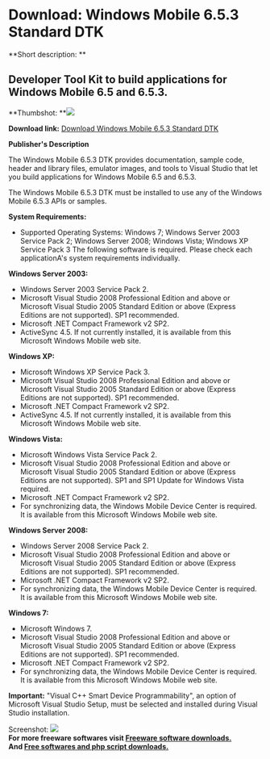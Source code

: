 # Download: Windows Mobile 6.5.3 Standard DTK

**Short description: **

## Developer Tool Kit to build applications for Windows Mobile 6.5 and 6.5.3.

  
**Thumbshot: **![](http://www.freewarefiles.com/screenshot/nopic.gif)   
  
**Download link:** [Download Windows Mobile 6.5.3 Standard DTK](http://freesoftwares.boysofts.com/Windows-Mobile-Standard-DTK_program_55121.html)  
  

**Publisher's Description**  
  

The Windows Mobile 6.5.3 DTK provides documentation, sample code, header and
library files, emulator images, and tools to Visual Studio that let you build
applications for Windows Mobile 6.5 and 6.5.3.

The Windows Mobile 6.5.3 DTK must be installed to use any of the Windows
Mobile 6.5.3 APIs or samples.

**System Requirements:**

  * Supported Operating Systems: Windows 7; Windows Server 2003 Service Pack 2; Windows Server 2008; Windows Vista; Windows XP Service Pack 3 
The following software is required. Please check each applicationA's system
requirements individually.

**Windows Server 2003:**

  * Windows Server 2003 Service Pack 2. 
  * Microsoft Visual Studio 2008 Professional Edition and above or Microsoft Visual Studio 2005 Standard Edition or above (Express Editions are not supported). SP1 recommended. 
  * Microsoft .NET Compact Framework v2 SP2. 
  * ActiveSync 4.5. If not currently installed, it is available from this Microsoft Windows Mobile web site. 

**Windows XP:**

  * Microsoft Windows XP Service Pack 3. 
  * Microsoft Visual Studio 2008 Professional Edition and above or Microsoft Visual Studio 2005 Standard Edition or above (Express Editions are not supported). SP1 recommended. 
  * Microsoft .NET Compact Framework v2 SP2. 
  * ActiveSync 4.5. If not currently installed, it is available from this Microsoft Windows Mobile web site. 

**Windows Vista:**

  * Microsoft Windows Vista Service Pack 2. 
  * Microsoft Visual Studio 2008 Professional Edition and above or Microsoft Visual Studio 2005 Standard Edition or above (Express Editions are not supported). SP1 and SP1 Update for Windows Vista required. 
  * Microsoft .NET Compact Framework v2 SP2. 
  * For synchronizing data, the Windows Mobile Device Center is required. It is available from this Microsoft Windows Mobile web site. 

**Windows Server 2008:**

  * Windows Server 2008 Service Pack 2. 
  * Microsoft Visual Studio 2008 Professional Edition and above or Microsoft Visual Studio 2005 Standard Edition or above (Express Editions are not supported). SP1 recommended. 
  * Microsoft .NET Compact Framework v2 SP2. 
  * For synchronizing data, the Windows Mobile Device Center is required. It is available from this Microsoft Windows Mobile web site. 

**Windows 7:**

  * Microsoft Windows 7. 
  * Microsoft Visual Studio 2008 Professional Edition and above or Microsoft Visual Studio 2005 Standard Edition or above (Express Editions are not supported). SP1 recommended. 
  * Microsoft .NET Compact Framework v2 SP2. 
  * For synchronizing data, the Windows Mobile Device Center is required. It is available from this Microsoft Windows Mobile web site. 

**Important:** "Visual C++ Smart Device Programmability", an option of Microsoft Visual Studio Setup, must be selected and installed during Visual Studio installation. 

  
  
Screenshot: ![](http://www.freewarefiles.com/screenshot/nopic.gif)  
**For more freeware softwares visit [Freeware software downloads.](http://freesoftwares.boysofts.com/)**   
**And [Free softwares and php script downloads.](http://www.boysofts.com/)**

